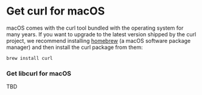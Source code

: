 # Get curl for macOS

macOS comes with the curl tool bundled with the operating system for many
years. If you want to upgrade to the latest version shipped by the curl
project, we recommend installing [homebrew](https://brew.sh/) (a macOS
software package manager) and then install the curl package from them:

    brew install curl

### Get libcurl for macOS

TBD
